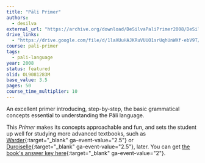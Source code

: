 ```yaml
---
title: "Pāli Primer"
authors:
  - desilva
external_url: "https://archive.org/download/DeSilvaPaliPrimer2008/DeSilvaPaliPrimer2008.pdf"
drive_links:
  - "https://drive.google.com/file/d/1laXUuHAJKRuVUUO1srUqhUnWXf-ebV9T/view?usp=sharing"
course: pali-primer
tags:
  - pali-language
year: 2008
status: featured
olid: OL9081283M
base_value: 3.5
pages: 50
course_time_multiplier: 10
---
```


An excellent primer introducing, step-by-step, the basic grammatical concepts essential to understanding the Pāli language. 

This _Primer_ makes its concepts approachable and fun, and sets the student up well for studying more advanced textbooks, such as [Warder](https://audiobuddha.org/introduction-to-pali/){:target="_blank" ga-event-value="2.5"} or [Duroiselle](https://web.archive.org/web/20090130021516/http://www.pratyeka.org/duroiselle/){:target="_blank" ga-event-value="2.5"}, later.  You can get [the book's answer key here](https://drive.google.com/file/d/1sLVcXDlmwP4mWZKBjb4mwH4QSJxEXKcz/view?usp=sharing){:target="_blank" ga-event-value="2"}.

